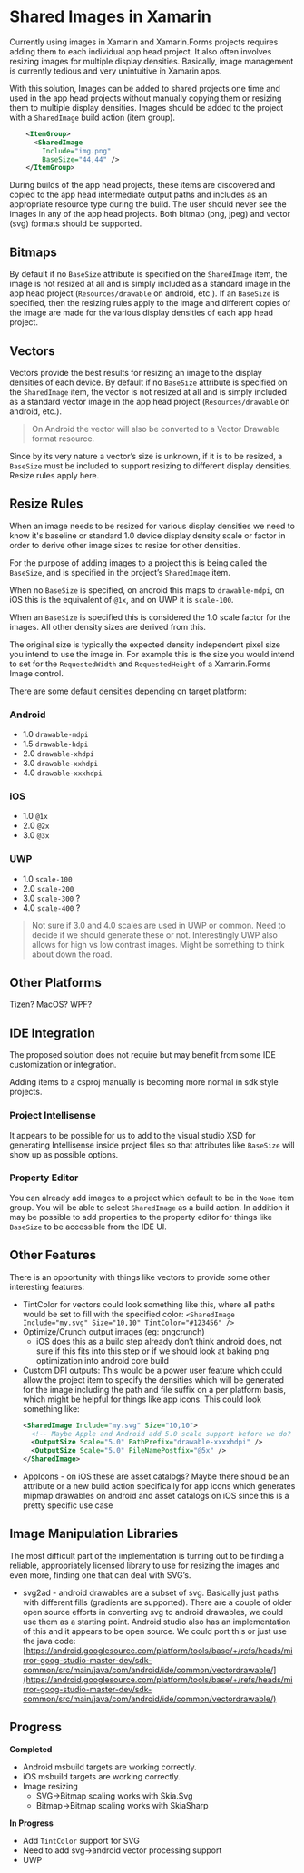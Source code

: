 # Shared Images in Xamarin

Currently using images in Xamarin and Xamarin.Forms projects requires adding them to each individual app head project. It also often involves resizing images for multiple display densities. Basically, image management is currently tedious and very unintuitive in Xamarin apps.

With this solution, Images can be added to shared projects one time and used in the app head projects without manually copying them or resizing them to multiple display densities.
Images should be added to the project with a `SharedImage` build action (item group).

```xml
    <ItemGroup>
      <SharedImage 
        Include="img.png"
        BaseSize="44,44" />
    </ItemGroup>
```

During builds of the app head projects, these items are discovered and copied to the app head intermediate output paths and includes as an appropriate resource type during the build.
The user should never see the images in any of the app head projects.
Both bitmap (png, jpeg) and vector (svg) formats should be supported.

## Bitmaps
By default if no `BaseSize` attribute is specified on the `SharedImage` item, the image is not resized at all and is simply included as a standard image in the app head project (`Resources/drawable` on android, etc.).
If an `BaseSize` is specified, then the resizing rules apply to the image and different copies of the image are made for the various display densities of each app head project.

## Vectors
Vectors provide the best results for resizing an image to the display densities of each device. 
By default if no `BaseSize` attribute is specified on the `SharedImage` item, the vector is not resized at all and is simply included as a standard vector image in the app head project (`Resources/drawable` on android, etc.).  

> On Android the vector will also be converted to a Vector Drawable format resource. 

Since by its very nature a vector’s size is unknown, if it is to be resized, a `BaseSize` must be included to support resizing to different display densities. Resize rules apply here. 

## Resize Rules

When an image needs to be resized for various display densities we need to know it's baseline or standard 1.0 device display density scale or factor in order to derive other image sizes to resize for other densities. 

For the purpose of adding images to a project this is being called the `BaseSize`, and is specified in the project’s `SharedImage` item.

When no `BaseSize` is specified, on android this maps to `drawable-mdpi`, on iOS this is the equivalent of `@1x`, and on UWP it is `scale-100`. 

When an `BaseSize` is specified this is considered the 1.0 scale factor for the images. All other density sizes are derived from this. 

The original size is typically the expected density independent pixel size you intend to use the image in. For example this is the size you would intend to set for the `RequestedWidth` and `RequestedHeight` of a Xamarin.Forms Image control.

There are some default densities depending on target platform:

### Android
- 1.0 `drawable-mdpi`
- 1.5 `drawable-hdpi`
- 2.0 `drawable-xhdpi`
- 3.0 `drawable-xxhdpi`
- 4.0 `drawable-xxxhdpi`

### iOS
- 1.0 `@1x`
- 2.0 `@2x`
- 3.0 `@3x`

### UWP 
- 1.0 `scale-100`
- 2.0 `scale-200`
- 3.0 `scale-300` ?
- 4.0 `scale-400` ?

 > Not sure if 3.0 and 4.0 scales are used in UWP or common.  Need to decide if we should generate these or not. Interestingly UWP also allows for high vs low contrast images.  Might be something to think about down the road.

## Other Platforms

Tizen? MacOS? WPF?

## IDE Integration

The proposed solution does not require but may benefit from some IDE customization or integration. 

Adding items to a csproj manually is becoming more normal in sdk style projects.

### Project Intellisense

It appears to be possible for us to add to the visual studio XSD for generating Intellisense inside project files so that attributes like `BaseSize` will show up as possible options. 

### Property Editor

You can already add images to a project which default to be in the  `None` item group. You will be able to select `SharedImage` as a build action. In addition it may be possible to add properties to the property editor for things like `BaseSize` to be accessible from the IDE UI.

## Other Features

There is an opportunity with things like vectors to provide some other interesting features:

- TintColor for vectors could look something like this, where all paths would be set to fill with the specified color:
    `<SharedImage Include="my.svg" Size="10,10" TintColor="#123456" />`
- Optimize/Crunch output images (eg: pngcrunch)
    - iOS does this as a build step already don’t think android does, not sure if this fits into this step or if we should look at baking png optimization into android core build
- Custom DPI outputs: This would be a power user feature which could allow the project item to specify the densities which will be generated for the image including the path and file suffix on a per platform basis, which might be helpful for things like app icons.  This could look something like:
    ```xml
    <SharedImage Include="my.svg" Size="10,10">
      <!-- Maybe Apple and Android add 5.0 scale support before we do? -->
      <OutputSize Scale="5.0" PathPrefix="drawable-xxxxhdpi" />
      <OutputSize Scale="5.0" FileNamePostfix="@5x" />
    </SharedImage>
    ```
- AppIcons - on iOS these are asset catalogs? Maybe there should be an attribute or a new build action specifically for app icons which generates mipmap drawables on android and asset catalogs on iOS since this is a pretty specific use case

## Image Manipulation Libraries

The most difficult part of the implementation is turning out to be finding a reliable, appropriately licensed library to use for resizing the images and even more, finding one that can deal with SVG’s.

- svg2ad - android drawables are a subset of svg. Basically just paths with different fills (gradients are supported). There are a couple of older open source efforts in converting svg to android drawables, we could use them as a starting point. Android studio also has an implementation of this and it appears to be open source. We could port this or just use the java code: [https://android.googlesource.com/platform/tools/base/+/refs/heads/mirror-goog-studio-master-dev/sdk-common/src/main/java/com/android/ide/common/vectordrawable/](https://android.googlesource.com/platform/tools/base/+/refs/heads/mirror-goog-studio-master-dev/sdk-common/src/main/java/com/android/ide/common/vectordrawable/)

## Progress

**Completed**
- Android msbuild targets are working correctly. 
- iOS msbuild targets are working correctly.
- Image resizing
    - SVG→Bitmap scaling works with Skia.Svg
    - Bitmap→Bitmap scaling works with SkiaSharp 

**In Progress**
- Add `TintColor` support for SVG
- Need to add svg→android vector processing support
- UWP
